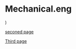 # Mechanical.eng


)


[seconed page](https://walaa124.github.io/Mechanical.eng/)



[Third page](https://walaa124.github.io/heattreatment/)
 